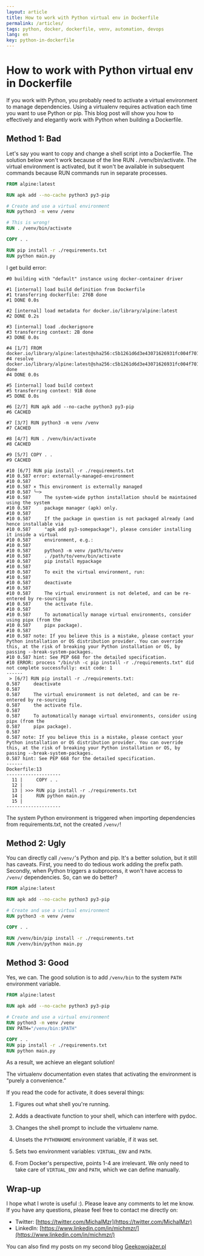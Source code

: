 ```yaml
---
layout: article
title: How to work with Python virtual env in Dockerfile
permalink: /articles/
tags: python, docker, dockerfile, venv, automation, devops
lang: en
key: python-in-dockerfile
---
```


# How to work with Python virtual env in Dockerfile

If you work with Python, you probably need to activate a virtual environment to manage dependencies. Using a virtualenv requires activation each time you want to use Python or pip. This blog post will show you how to effectively and elegantly work with Python when building a Dockerfile.

## Method 1: Bad

Let's say you want to copy and change a shell script into a Dockerfile. The solution below won't work because of the line RUN . /venv/bin/activate. The virtual environment is activated, but it won't be available in subsequent commands because RUN commands run in separate processes.

```dockerfile
FROM alpine:latest

RUN apk add --no-cache python3 py3-pip

# Create and use a virtual environment
RUN python3 -m venv /venv

# This is wrong!
RUN . /venv/bin/activate

COPY . .

RUN pip install -r ./requirements.txt
RUN python main.py

```

I get build error:
```
#0 building with "default" instance using docker-container driver

#1 [internal] load build definition from Dockerfile
#1 transferring dockerfile: 276B done
#1 DONE 0.0s

#2 [internal] load metadata for docker.io/library/alpine:latest
#2 DONE 0.2s

#3 [internal] load .dockerignore
#3 transferring context: 2B done
#3 DONE 0.0s

#4 [1/7] FROM docker.io/library/alpine:latest@sha256:c5b1261d6d3e43071626931fc004f70149baeba2c8ec672bd4f27761f8e1ad6b
#4 resolve docker.io/library/alpine:latest@sha256:c5b1261d6d3e43071626931fc004f70149baeba2c8ec672bd4f27761f8e1ad6b done
#4 DONE 0.0s

#5 [internal] load build context
#5 transferring context: 91B done
#5 DONE 0.0s

#6 [2/7] RUN apk add --no-cache python3 py3-pip
#6 CACHED

#7 [3/7] RUN python3 -m venv /venv
#7 CACHED

#8 [4/7] RUN . /venv/bin/activate
#8 CACHED

#9 [5/7] COPY . .
#9 CACHED

#10 [6/7] RUN pip install -r ./requirements.txt
#10 0.587 error: externally-managed-environment
#10 0.587
#10 0.587 × This environment is externally managed
#10 0.587 ╰─>
#10 0.587     The system-wide python installation should be maintained using the system
#10 0.587     package manager (apk) only.
#10 0.587
#10 0.587     If the package in question is not packaged already (and hence installable via
#10 0.587     "apk add py3-somepackage"), please consider installing it inside a virtual
#10 0.587     environment, e.g.:
#10 0.587
#10 0.587     python3 -m venv /path/to/venv
#10 0.587     . /path/to/venv/bin/activate
#10 0.587     pip install mypackage
#10 0.587
#10 0.587     To exit the virtual environment, run:
#10 0.587
#10 0.587     deactivate
#10 0.587
#10 0.587     The virtual environment is not deleted, and can be re-entered by re-sourcing
#10 0.587     the activate file.
#10 0.587
#10 0.587     To automatically manage virtual environments, consider using pipx (from the
#10 0.587     pipx package).
#10 0.587
#10 0.587 note: If you believe this is a mistake, please contact your Python installation or OS distribution provider. You can override this, at the risk of breaking your Python installation or OS, by passing --break-system-packages.
#10 0.587 hint: See PEP 668 for the detailed specification.
#10 ERROR: process "/bin/sh -c pip install -r ./requirements.txt" did not complete successfully: exit code: 1
------
 > [6/7] RUN pip install -r ./requirements.txt:
0.587     deactivate
0.587
0.587     The virtual environment is not deleted, and can be re-entered by re-sourcing
0.587     the activate file.
0.587
0.587     To automatically manage virtual environments, consider using pipx (from the
0.587     pipx package).
0.587
0.587 note: If you believe this is a mistake, please contact your Python installation or OS distribution provider. You can override this, at the risk of breaking your Python installation or OS, by passing --break-system-packages.
0.587 hint: See PEP 668 for the detailed specification.
------
Dockerfile:13
--------------------
  11 |     COPY . .
  12 |
  13 | >>> RUN pip install -r ./requirements.txt
  14 |     RUN python main.py
  15 |
--------------------
```

The system Python environment is triggered when importing dependencies from requirements.txt, not the created `/venv/`!

## Method 2: Ugly

You can directly call `/venv/`'s Python and pip. It's a better solution, but it still has caveats. First, you need to do tedious work adding the prefix path. Secondly, when Python triggers a subprocess, it won't have access to `/venv/` dependencies. So, can we do better?

```dockerfile
FROM alpine:latest

RUN apk add --no-cache python3 py3-pip

# Create and use a virtual environment
RUN python3 -m venv /venv

COPY . .

RUN /venv/bin/pip install -r ./requirements.txt
RUN /venv/bin/python main.py
```

## Method 3: Good
Yes, we can. The good solution is to add `/venv/bin` to the system `PATH` environment variable.

```dockerfile
FROM alpine:latest

RUN apk add --no-cache python3 py3-pip

# Create and use a virtual environment
RUN python3 -m venv /venv
ENV PATH="/venv/bin:$PATH"

COPY . .
RUN pip install -r ./requirements.txt
RUN python main.py
```

As a result, we achieve an elegant solution!

The virtualenv documentation even states that activating the environment is “purely a convenience.”

If you read the code for activate, it does several things:

1. Figures out what shell you're running.
2. Adds a deactivate function to your shell, which can interfere with pydoc.
3. Changes the shell prompt to include the virtualenv name.
4. Unsets the `PYTHONHOME` environment variable, if it was set.
5. Sets two environment variables: `VIRTUAL_ENV` and `PATH`.

6. From Docker's perspective, points 1-4 are irrelevant. We only need to take care of `VIRTUAL_ENV` and `PATH`, which we can define manually.


## Wrap-up
I hope what I wrote is useful :). Please leave any comments to let me know. If you have any questions, please feel free to contact me directly on:
- Twitter: [https://twitter.com/MichalMzr](https://twitter.com/MichalMzr)
- LinkedIn: [https://www.linkedin.com/in/michmzr/](https://www.linkedin.com/in/michmzr/)

You can also find my posts on my second blog [Geekowojażer.pl](https://www.geekowojazer.pl/)
